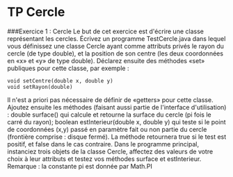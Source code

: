 # TP Cercle

###Exercice 1 : Cercle
Le but de cet exercice est d'écrire une classe représentant les cercles.
Écrivez un programme TestCercle.java dans lequel vous définissez une classe Cercle ayant comme attributs privés le rayon du cercle
(de type double), et la position de son centre (les deux coordonnées en «x» et «y» de type double).
Déclarez ensuite des méthodes «set» publiques pour cette classe, par exemple :
```
void setCentre(double x, double y)
void setRayon(double)
```
Il n'est a priori pas nécessaire de définir de «getters» pour cette classe. Ajoutez ensuite les méthodes (faisant aussi partie de l'interface
d'utilisation) :
double surface() qui calcule et retourne la surface du cercle (pi fois le carré du rayon);
boolean estInterieur(double x, double y) qui teste si le point de coordonnées (x,y) passé en paramètre fait ou non partie
du cercle (frontière comprise : disque fermé). La méthode retournera true si le test est positif, et false dans le cas contraire.
Dans le programme principal, instanciez trois objets de la classe Cercle, affectez des valeurs de votre choix à leur attributs et testez vos
méthodes surface et estInterieur.
Remarque : la constante pi est donnée par Math.PI
